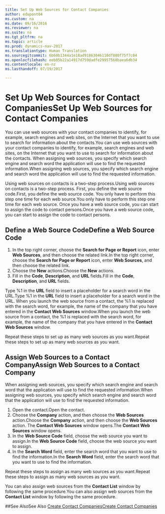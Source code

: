 ```yaml
---
title: Set Up Web Sources for Contact Companies
author: edupont04
ms.custom: na
ms.date: 09/16/2016
ms.reviewer: na
ms.suite: na
ms.tgt_pltfrm: na
ms.topic: article
ms.prod: dynamics-nav-2017
ms.translationtype: Human Translation
ms.sourcegitcommit: 6b60b1344a1e18ad91863046110df880f75f7c04
ms.openlocfilehash: eeb05b22a14917d759dadfe29957568baea6db34
ms.contentlocale: en-nz
ms.lasthandoff: 07/19/2017

---
```

# <a name="set-up-web-sources-for-contact-companies"></a><span data-ttu-id="9408b-102">Set Up Web Sources for Contact Companies</span><span class="sxs-lookup"><span data-stu-id="9408b-102">Set Up Web Sources for Contact Companies</span></span>
<span data-ttu-id="9408b-103">You can use web sources with your contact companies to identify, for example, search engines and web sites, on the Internet that you want to use to search for information about the contacts.</span><span class="sxs-lookup"><span data-stu-id="9408b-103">You can use web sources with your contact companies to identify, for example, search engines and web sites, on the Internet that you want to use to search for information about the contacts.</span></span> <span data-ttu-id="9408b-104">When assigning web sources, you specify which search engine and search word the application will use to find the requested information.</span><span class="sxs-lookup"><span data-stu-id="9408b-104">When assigning web sources, you specify which search engine and search word the application will use to find the requested information.</span></span>

<span data-ttu-id="9408b-105">Using web sources on contacts is a two-step process.</span><span class="sxs-lookup"><span data-stu-id="9408b-105">Using web sources on contacts is a two-step process.</span></span> <span data-ttu-id="9408b-106">First, you define the web source code.</span><span class="sxs-lookup"><span data-stu-id="9408b-106">First, you define the web source code.</span></span> <span data-ttu-id="9408b-107">You only have to perform this step one time for each web source.</span><span class="sxs-lookup"><span data-stu-id="9408b-107">You only have to perform this step one time for each web source.</span></span> <span data-ttu-id="9408b-108">Once you have a web source code, you can start to assign the code to contact persons.</span><span class="sxs-lookup"><span data-stu-id="9408b-108">Once you have a web source code, you can start to assign the code to contact persons.</span></span>

## <a name="define-a-web-source-code"></a><span data-ttu-id="9408b-109">Define a Web Source Code</span><span class="sxs-lookup"><span data-stu-id="9408b-109">Define a Web Source Code</span></span>
1. <span data-ttu-id="9408b-110">In the top right corner, choose the **Search for Page or Report** icon, enter **Web Sources**, and then choose the related link.</span><span class="sxs-lookup"><span data-stu-id="9408b-110">In the top right corner, choose the **Search for Page or Report** icon, enter **Web Sources**, and then choose the related link.</span></span>
2. <span data-ttu-id="9408b-111">Choose the **New** actions.</span><span class="sxs-lookup"><span data-stu-id="9408b-111">Choose the **New** actions.</span></span>
3. <span data-ttu-id="9408b-112">Fill in the **Code**, **Description**, and **URL** fields.</span><span class="sxs-lookup"><span data-stu-id="9408b-112">Fill in the **Code**, **Description**, and **URL** fields.</span></span>

  <span data-ttu-id="9408b-113">Type %1 in the **URL** field to insert a placeholder for a search word in the URL.</span><span class="sxs-lookup"><span data-stu-id="9408b-113">Type %1 in the **URL** field to insert a placeholder for a search word in the URL.</span></span> <span data-ttu-id="9408b-114">When you launch the web source from a contact, the %1 is replaced with the search word, for example, the name of the company that you have entered in the **Contact Web Sources** window.</span><span class="sxs-lookup"><span data-stu-id="9408b-114">When you launch the web source from a contact, the %1 is replaced with the search word, for example, the name of the company that you have entered in the **Contact Web Sources** window.</span></span>

<span data-ttu-id="9408b-115">Repeat these steps to set up as many web sources as you want.</span><span class="sxs-lookup"><span data-stu-id="9408b-115">Repeat these steps to set up as many web sources as you want.</span></span>

## <a name="assign-web-sources-to-a-contact-company"></a><span data-ttu-id="9408b-116">Assign Web Sources to a Contact Company</span><span class="sxs-lookup"><span data-stu-id="9408b-116">Assign Web Sources to a Contact Company</span></span>
<span data-ttu-id="9408b-117">When assigning web sources, you specify which search engine and search word that the application will use to find the requested information.</span><span class="sxs-lookup"><span data-stu-id="9408b-117">When assigning web sources, you specify which search engine and search word that the application will use to find the requested information.</span></span>

1. <span data-ttu-id="9408b-118">Open the contact.</span><span class="sxs-lookup"><span data-stu-id="9408b-118">Open the contact.</span></span>
2. <span data-ttu-id="9408b-119">Choose the **Company** action, and then choose the **Web Sources** action.</span><span class="sxs-lookup"><span data-stu-id="9408b-119">Choose the **Company** action, and then choose the **Web Sources** action.</span></span> <span data-ttu-id="9408b-120">The **Contact Web Sources** window opens.</span><span class="sxs-lookup"><span data-stu-id="9408b-120">The **Contact Web Sources** window opens.</span></span>
3. <span data-ttu-id="9408b-121">In the **Web Source Code** field, choose the web source you want to assign.</span><span class="sxs-lookup"><span data-stu-id="9408b-121">In the **Web Source Code** field, choose the web source you want to assign.</span></span>
4. <span data-ttu-id="9408b-122">In the **Search Word** field, enter the search word that you want to use to find the information.</span><span class="sxs-lookup"><span data-stu-id="9408b-122">In the **Search Word** field, enter the search word that you want to use to find the information.</span></span>

<span data-ttu-id="9408b-123">Repeat these steps to assign as many web sources as you want.</span><span class="sxs-lookup"><span data-stu-id="9408b-123">Repeat these steps to assign as many web sources as you want.</span></span>

<span data-ttu-id="9408b-124">You can also assign web sources from the **Contact List** window by following the same procedure.</span><span class="sxs-lookup"><span data-stu-id="9408b-124">You can also assign web sources from the **Contact List** window by following the same procedure.</span></span>

##<a name="see-also"></a><span data-ttu-id="9408b-125">See Also</span><span class="sxs-lookup"><span data-stu-id="9408b-125">See Also</span></span>
[<span data-ttu-id="9408b-126">Create Contact Companies</span><span class="sxs-lookup"><span data-stu-id="9408b-126">Create Contact Companies</span></span>](marketing-create-contact-companies.md)

